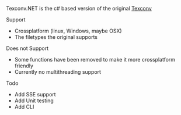 Texconv.NET is the c# based version of the original [Texconv](https://github.com/microsoft/DirectXTex/tree/master/Texconv)

Support
 - Crossplatform (linux, Windows, maybe OSX)
 - The filetypes the original supports
 
Does not Support
 - Some functions have been removed to make it more crossplatform friendly
 - Currently no multithreading support

Todo
 - Add SSE support
 - Add Unit testing
 - Add CLI
